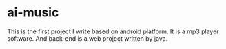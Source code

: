 ai-music
========

This is the first project I write based on android platform. It is a mp3 player software. And back-end is a web project written by java.
